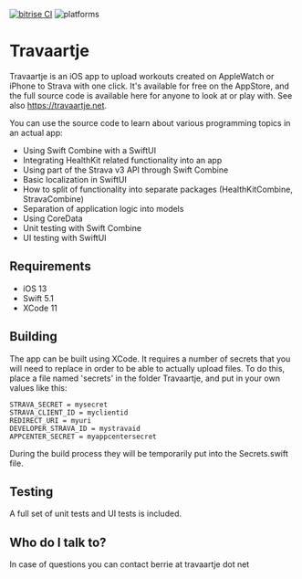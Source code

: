 [![bitrise CI](https://img.shields.io/bitrise/5c5ad1fbae41f44e?token=5fWsBdzgE3RX5yyBorWfnQ)](https://bitrise.io)
![platforms](https://img.shields.io/badge/platforms-iOS-lightgrey)

# Travaartje

Travaartje is an iOS app to upload workouts created on AppleWatch or iPhone to Strava with one click. It's available for free on the AppStore, and the full source code is available here for anyone to look at or play with. See also https://travaartje.net.

You can use the source code to learn about various programming topics in an actual app:
* Using Swift Combine with a SwiftUI
* Integrating HealthKit related functionality into an app
* Using part of the Strava v3 API through Swift Combine
* Basic localization in SwiftUI
* How to split of functionality into separate packages (HealthKitCombine, StravaCombine)
* Separation of application logic into models
* Using CoreData
* Unit testing with Swift Combine
* UI testing with SwiftUI

## Requirements

* iOS 13
* Swift 5.1
* XCode 11

## Building

The app can be built using XCode. It requires a number of secrets that you will need to replace in order to be able to actually upload files. To do this, place a file named 'secrets' in the folder Travaartje, and put in your own values like this:

```
STRAVA_SECRET = mysecret
STRAVA_CLIENT_ID = myclientid
REDIRECT_URI = myuri
DEVELOPER_STRAVA_ID = mystravaid
APPCENTER_SECRET = myappcentersecret
```

During the build process they will be temporarily put into the Secrets.swift file.


## Testing ##

A full set of unit tests and UI tests is included.

## Who do I talk to? ##

In case of questions you can contact berrie at travaartje dot net
